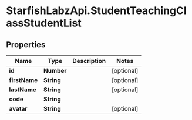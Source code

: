 # StarfishLabzApi.StudentTeachingClassStudentList

## Properties
Name | Type | Description | Notes
------------ | ------------- | ------------- | -------------
**id** | **Number** |  | [optional] 
**firstName** | **String** |  | [optional] 
**lastName** | **String** |  | [optional] 
**code** | **String** |  | 
**avatar** | **String** |  | [optional] 
